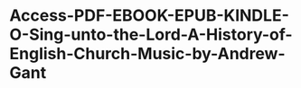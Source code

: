 # Access-PDF-EBOOK-EPUB-KINDLE-O-Sing-unto-the-Lord-A-History-of-English-Church-Music-by-Andrew-Gant